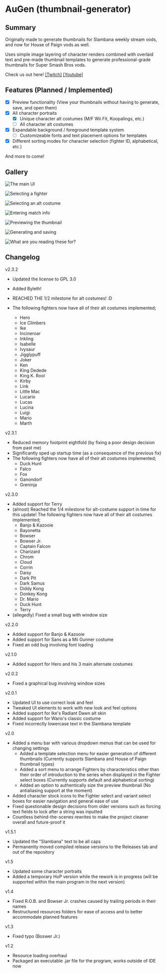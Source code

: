# AuGen (thumbnail-generator)

## Summary
Originally made to generate thumbnails for Slambana weekly stream vods, and now for House of Paign vods as well.

Uses simple image layering of character renders combined with overlaid text and pre-made thumbnail templates to generate professional-grade thumbnails for Super Smash Bros vods.

Check us out here! [\[Twitch\]](https://www.twitch.tv/crossslashstudios) [\[Youtube\]](https://www.youtube.com/channel/UCtkWBSJDL-KiXGt27LxHWwA)



## Features (Planned / Implemented)

- [x] Preview functionality (View your thumbnails without having to generate, save, and open them)
- [x] All character portraits
  - [x] Unique character alt costumes (M/F Wii Fit, Koopalings, etc.)
  - [ ] All character alt costumes
- [x] Expandable background / foreground template system
  - [ ] Customizeable fonts and text placement options for templates
- [x] Different sorting modes for character selection (fighter ID, alphabetical, etc.)

And more to come!



## Gallery

![The main UI](https://media.discordapp.net/attachments/533545367816634369/632123136883556371/1.PNG)

![Selecting a fighter](https://media.discordapp.net/attachments/533545367816634369/632123139593338880/2.PNG)

![Selecting an alt costume](https://media.discordapp.net/attachments/533545367816634369/632123142004801557/3.PNG)

![Entering match info](https://media.discordapp.net/attachments/533545367816634369/632123144752201739/4.PNG)

![Previewing the thumbnail](https://media.discordapp.net/attachments/533545367816634369/632123133855268864/5.PNG)

![Generating and saving](https://media.discordapp.net/attachments/533545367816634369/632123134119641088/6.PNG)

![What are you reading these for?](https://media.discordapp.net/attachments/533545367816634369/632125315887398942/7.png)



## Changelog

v2.3.2

- Updated the license to GPL 3.0
- Added Byleth!

- REACHED THE 1/2 milestone for alt costumes! :D
- The following fighters now have all of their alt costumes implemented;
  - Hero
  - Ice Climbers
  - Ike
  - Incineroar
  - Inkling
  - Isabelle
  - Ivysaur
  - Jigglypuff
  - Joker
  - Ken
  - King Dedede
  - King K. Rool
  - Kirby
  - Link
  - Little Mac
  - Lucario
  - Lucas
  - Lucina
  - Luigi
  - Mario
  - Marth

v2.3.1

- Reduced memory footprint eightfold (by fixing a poor design decision from past me)
- Significantly sped up startup time (as a consequence of the previous fix)
- The following fighters now have all of their alt costumes implemented;
  - Duck Hunt
  - Falco
  - Fox
  - Ganondorf
  - Greninja

v2.3.0

- Added support for Terry
- (almost) Reached the 1/4 milestone for alt-costume support in time for this update!  The following fighters now have all of their alt costumes implemented;
  - Banjo & Kazooie
  - Bayonetta
  - Bowser
  - Bowser Jr.
  - Captain Falcon
  - Charizard
  - Chrom
  - Cloud
  - Corrin
  - Daisy
  - Dark Pit
  - Dark Samus
  - Diddy Kong
  - Donkey Kong
  - Dr. Mario
  - Duck Hunt
  - Terry
- (allegedly) Fixed a small bug with window size

v2.2.0

- Added support for Banjo & Kazooie
- Added support for Sans as a Mii Gunner costume
- Fixed an odd bug involving font loading

v2.1.0

- Added support for Hero and his 3 main alternate costumes

v2.0.2

- Fixed a graphical bug involving window sizes

v2.0.1

- Updated UI to use correct look and feel
- Tweaked UI elements to work with new look and feel options
- Added support for Ike's Radiant Dawn alt skin
- Added support for Wario's classic costume
- Fixed incorrectly lowercase text in the Slambana template

v2.0

- Added a menu bar with various dropdown menus that can be used for changing settings
  - Added a template selection menu for easier generation of different thumbnails (Currently supports Slambana and House of Paign thumbnail types)
  - Added a sort menu to arrange Fighters by characteristics other than their order of introduction to the series when displayed in the Fighter select boxes (Currently supports default and alphabetical sorting)
  - Added an option to authentically size the preview thumbnail (No antialiasing support at the moment)
- Added character stock icons to the Fighter select and variant select boxes for easier navigation and general ease of use
- Fixed questionable design decisions from older versions such as forcing text fields to lock after a string was inputted
- Countless behind-the-scenes rewrites to make the project cleaner overall and future-proof it

v1.5.1

- Updated the "Slambana" text to be all caps
- Permanently moved compiled release versions to the Releases tab and out of the repository

v1.5

- Updated some character portraits
- Added a temporary HoP version while the rework is in progress (will be supported within the main program in the next version)

v1.4

- Fixed R.O.B. and Bowser Jr. crashes caused by trailing periods in their names
- Restructured resources folders for ease of access and to better accommodate planned features

v1.3

- Fixed typo (Boswer Jr.)

v1.2

- Resource loading overhaul
- Packaged an executable .jar file for the program, works outside of IDE now
